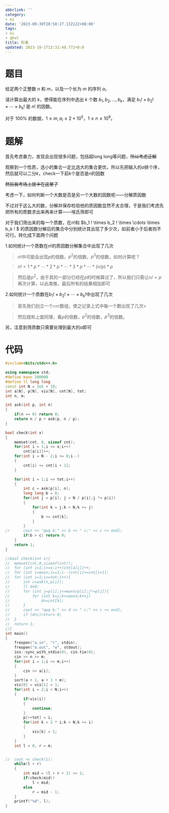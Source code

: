 ```yaml
---
abbrlink: ''
category:
- oi
date: '2023-09-30T20:58:27.132122+08:00'
tags:
- oi
- qbxt
title: 阶乘
updated: 2023-10-1T13:31:48.772+8:0
---
```

# 题目

给定两个正整数 $n$ 和 $m$，以及一个长为 $m$ 的序列 $a$。

请计算出最大的 $k$，使得能在序列中选出 $k$ 个数 $b_1,b_2,...,b_k$，满足 $b_1 ! \times b_2 ! \times \cdots \times b_k !$ 是 $n!$ 的因数。

对于 $100\%$ 的数据，$1 \leq m,a_i \leq 2 \times 10^5$，$1 \leq n \leq 10^9$。

# 题解

首先考虑暴力，发现会出现很多问题，包括超long long等问题，~~所以考虑正解~~

观察到一个性质，选小的集合一定比选大的集合更优，所以先把输入的$a$排个序，然后就可以二分$k$，check一下前$k$个是否是$n$的因数

~~然后我考场上就卡在这里了~~

考虑一下，如何判断一个大数是否是另一个大数的因数呢——分解质因数

不过对于这么大的数，分解并保存检验他的质因数显然不太合理，于是我们考虑先把所有的质数求出来再来计算——埃氏筛即可

对于我们筛出来的每一个质数，在$n!$和 $b_1 ! \times b_2 ! \times \cdots \times b_k ! $ 的质因数分解后的集合中分别统计其出现了多少次，如前者小于后者则不可行。转化成下面两个问题

1.如何统计一个质数在$n!$的质因数分解集合中出现了几次

> $n!$中可能会出现$p$的倍数，$p^2$的倍数，$p^3$的倍数，如何计算呢？

> $n! = 1 *p * \cdots*2*p*\cdots*3*p*\cdots*(n/p)*p$

> 然后是$p^2$，由于其的一部分已经在$p$的时候算过了，所以我们只需让$n/=p$再次计算，以此类推，最后所有的结果相加即可

2.如何统计一个质数在$b_1 ! \times b_2 ! \times \cdots \times b_k !$中出现了几次

> 首先我们创立一个`cnt`数组，使之记录上式中每一个数出现了几次>

> 然后就和上面同理，看$p$的倍数，$p^2$的倍数，$p^3$的倍数。

另，注意到筛质数只需要处理到最大的$a$即可

# 代码

```cpp
#include<bits/stdc++.h>

using namespace std;
#define maxn 200000
#define ll long long
const int N = 2e5 + 10;
int a[N], p[N], vis[N], cnt[N], tot;
int n, m;

int ask(int p, int n)
{
	if(n == 0) return 0;
	return n / p + ask(p, n / p);
}

bool check(int x)
{
	memset(cnt, 0, sizeof cnt);
	for(int i = 1;i <= x;i++)
		cnt[a[i]]++;
	for(int i = N - 2;i >= 0;i--)
	{
		cnt[i] += cnt[i + 1];
	}

	for(int i = 1;i <= tot;i++)
	{
		int c = ask(p[i], n);
		long long b = 0;
		for(int j = p[i]; j < N / p[i];j *= p[i])
		{
			for(int k = j;k < N;k += j)
			{
				b += cnt[k];
			}
		}
//		cout << "qwq b:" << b << " c:" << c << endl;
		if(b > c) return 0;
	}
	return 1;
}

//bool check(int x){
//	memset(cnt,0,sizeof(cnt));
//	for (int i=1;i<=x;i++)cnt[a[i]]++;
//	for (int i=maxn;i>=1;i--)cnt[i]+=cnt[i+1];
//	for (int i=1;i<=tot;i++){
//		int c=ask(n,p[i]);
//		ll d=0;
//		for (int j=p[i];j<=maxn/p[i];j*=p[i]){
//			for (int k=j;k<=maxn;k+=j)
//				d+=cnt[k];
//		}
//		cout << "qwq b:" << d << " c:" << c << endl;
//		if (d>c)return 0;
//	}
//	return 1;
//}
int main()
{
    freopen("a.in", "r", stdin);
    freopen("a.out", "w", stdout);
	ios::sync_with_stdio(0), cin.tie(0);
	cin >> n >> m;
	for(int i = 1;i <= m;i++)
	{
		cin >> a[i];
	}
	sort(a + 1, a + 1 + m);
	vis[0] = vis[1] = 1;
	for(int i = 2;i < N;i++)
	{
		if(vis[i])
		{
			continue;
		}
		p[++tot] = i;
		for(int k = 2 * i;k < N;k += i)
		{
			vis[k] = 1;
		}
	}
	int l = 0, r = m;


//	cout << check(1);
	while(l < r)
	{
		int mid = (l + r + 1) >> 1;
		if(check(mid))
			l = mid;
		else
			r = mid - 1;
	}
	printf("%d", l);
}
```
